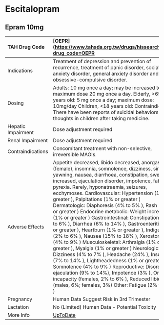 # Escitalopram

## Epram 10mg

| TAH Drug Code      | [OEPR](https://www.tahsda.org.tw/drugs/hissearch.php?drug_code=OEPR                                                                                                                                                                                                                                                                                                                                                                                                                                                                                                                                                                                                                                                                                                                                                                                                                                                                                                                                                                                                    |
|:-------------------|:-----------------------------------------------------------------------------------------------------------------------------------------------------------------------------------------------------------------------------------------------------------------------------------------------------------------------------------------------------------------------------------------------------------------------------------------------------------------------------------------------------------------------------------------------------------------------------------------------------------------------------------------------------------------------------------------------------------------------------------------------------------------------------------------------------------------------------------------------------------------------------------------------------------------------------------------------------------------------------------------------------------------------------------------------------------------------|
| Indications        | Treatment of depression and prevention of recurrence, treatment of panic disorder, social anxiety disorder, general anxiety disorder and obsessive-compulsive disorder.                                                                                                                                                                                                                                                                                                                                                                                                                                                                                                                                                                                                                                                                                                                                                                                                                                                                                                |
| Dosing             | Adults: 10 mg once a day; may be increased to maximum dose 20 mg once a day. Elderly, >65 years old: 5 mg once a day; maximum dose: 10mg/day Children, <18 years old: Contraindicated. There have been reports of suicidal behaviors or thoughts in children after taking medicine.                                                                                                                                                                                                                                                                                                                                                                                                                                                                                                                                                                                                                                                                                                                                                                                    |
| Hepatic Impairment | Dose adjustment required                                                                                                                                                                                                                                                                                                                                                                                                                                                                                                                                                                                                                                                                                                                                                                                                                                                                                                                                                                                                                                               |
| Renal Impairment   | Dose adjustment required                                                                                                                                                                                                                                                                                                                                                                                                                                                                                                                                                                                                                                                                                                                                                                                                                                                                                                                                                                                                                                               |
| Contraindications  | Concomitant treatment with non-selective, irreversible MAOIs.                                                                                                                                                                                                                                                                                                                                                                                                                                                                                                                                                                                                                                                                                                                                                                                                                                                                                                                                                                                                          |
| Adverse Effects    | Appetite decreased, libido decreased, anorgasmia (female), insomnia, somnolence, dizziness, sinusitis, yawning, nausea, diarrhoea, constipation, sweating increased, ejaculation disorder, impotence, fatigue, pyrexia. Rarely, hyponatraemia, seizures, ecchymoses. Cardiovascular: Hypertension (1% or greater ), Palpitations (1% or greater ) Dermatologic: Diaphoresis (4% to 5% ), Rash (1% or greater ) Endocrine metabolic: Weight increased (1% or greater ) Gastrointestinal: Constipation (3% to 6% ), Diarrhea (6% to 14% ), Gastroenteritis (1% or greater ), Heartburn (1% or greater ), Indigestion (2% to 6% ), Nausea (15% to 18% ), Xerostomia (4% to 9% ) Musculoskeletal: Arthralgia (1% or greater ), Myalgia (1% or greater ) Neurologic: Dizziness (4% to 7% ), Headache (24% ), Insomnia (7% to 14% ), Lightheadedness (1% or greater ), Somnolence (4% to 9% ) Reproductive: Disorder of ejaculation (9% to 14%), Impotence (3% ), Orgasm incapacity (females, 2% to 6% ), Reduced libido (males, 6%; females, 3%) Other: Fatigue (2% to 6% ) |
| Pregnancy          | Human Data Suggest Risk in 3rd Trimester                                                                                                                                                                                                                                                                                                                                                                                                                                                                                                                                                                                                                                                                                                                                                                                                                                                                                                                                                                                                                               |
| Lactation          | No (Limited) Human Data - Potential Toxicity                                                                                                                                                                                                                                                                                                                                                                                                                                                                                                                                                                                                                                                                                                                                                                                                                                                                                                                                                                                                                           |
| More Info          | [UpToDate](https://www.uptodate.com/contents/escitalopram-drug-information)                                                                                                                                                                                                                                                                                                                                                                                                                                                                                                                                                                                                                                                                                                                                                                                                                                                                                                                                                                                            |

